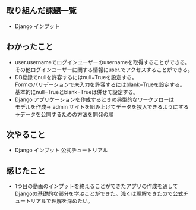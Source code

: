 ## 取り組んだ課題一覧 
- Django インプット
## わかったこと
- user.usernameでログインユーザーのusernameを取得することができる。
その他ログインユーザーに関する情報にuser.でアクセスすることができる。
- DB登録でnullを許容するにはnull=Trueを設定する。<br>
Formのバリデーションで未入力を許容するにはblank=Trueを設定する。<br>
基本的にnull=Trueとblank=Trueは併せて設定する。
- Django アプリケーションを作成するときの典型的なワークフローは<br>モデルを作成→ admin サイトを組み上げてデータを投入できるようにする→データを公開するための方法を開発の順
## 次やること  
- Django インプット 公式チュートリアル
## 感じたこと 
- 1つ目の動画のインプットを終えることができたアプリの作成を通してDjangoの基礎的な部分を学ぶことができた。浅くは理解できたので公式チュートリアルで理解を深めたい。
